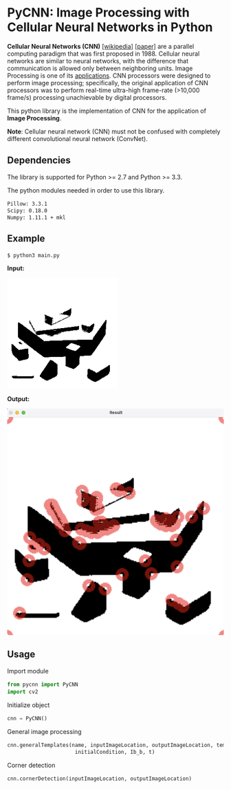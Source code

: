 # PyCNN: Image Processing with Cellular Neural Networks in Python

**Cellular Neural Networks (CNN)** [[wikipedia]](https://en.wikipedia.org/wiki/Cellular_neural_network) [[paper]](http://ieeexplore.ieee.org/stamp/stamp.jsp?arnumber=7600) are a parallel computing paradigm that was first proposed in 1988. Cellular neural networks are similar to neural networks, with the difference that communication is allowed only between neighboring units. Image Processing is one of its [applications](https://en.wikipedia.org/wiki/Cellular_neural_network#Applications). CNN processors were designed to perform image processing; specifically, the original application of CNN processors was to perform real-time ultra-high frame-rate (>10,000 frame/s) processing unachievable by digital processors.

This python library is the implementation of CNN for the application of **Image Processing**.

**Note**: Cellular neural network (CNN) must not be confused with completely different convolutional neural network (ConvNet).

## Dependencies

The library is supported for Python >= 2.7 and Python >= 3.3.

The python modules needed in order to use this library.
```
Pillow: 3.3.1
Scipy: 0.18.0
Numpy: 1.11.1 + mkl
```

## Example

```sh
$ python3 main.py
```

**Input:**

![](https://raw.githubusercontent.com/skipper2004/CNN/main/images/input1.bmp)

**Output:**

![](https://raw.githubusercontent.com/skipper2004/CNN/main/images/test.png)

## Usage

Import module

```python
from pycnn import PyCNN
import cv2
```

Initialize object

```python
cnn = PyCNN()
```

General image processing

```python
cnn.generalTemplates(name, inputImageLocation, outputImageLocation, tempA_A, tempB_B, 
                      initialCondition, Ib_b, t)
```

Corner detection

```python
cnn.cornerDetection(inputImageLocation, outputImageLocation)
```
